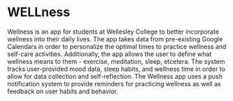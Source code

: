 # WELLness
Wellness is an app for students at Wellesley College to better incorporate wellness into their daily lives. The app takes data from pre-existing Google Calendars in order to personalize the optimal times to practice wellness and self-care activities. Additionally, the app allows the user to define what wellness means to them - exercise, meditation, sleep, etcetera. The system tracks user-provided mood data, sleep habits, and wellness time in order to allow for data collection and self-reflection. The Wellness app uses a push notification system to provide reminders for practicing wellness as well as feedback on user habits and behavior.

